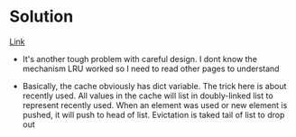 # Solution

[Link](https://leetcode.com/problems/lru-cache/)

- It's another tough problem with careful design. I dont know the mechanism LRU worked so I need to read other pages to understand

- Basically, the cache obviously has dict variable. The trick here is about recently used. All values in the cache will list in doubly-linked list to represent recently used. When an element was used or new element is pushed, it will push to head of list. Evictation is taked tail of list to drop out